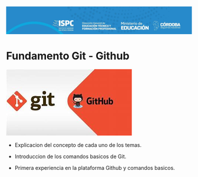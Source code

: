 ![Descripción de la imagen](../src/encabezado.jpg)

# Fundamento Git - Github
![Descripción de la imagen](../src/logoGit.jfif)

- Explicacion del concepto de cada uno de los temas.


- Introduccion de los comandos basicos de Git.

- Primera experiencia en la plataforma Github y comandos basicos.
